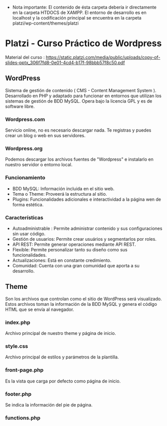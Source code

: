 - Nota importante: El contenido de ésta carpeta debería ir directamente en la carpeta HTDOCS de XAMPP.
El entorno de desarrollo es en localhost y la codificación principal se encuentra en la carpeta platzi/wp-content/themes/platzi

# Platzi - Curso Práctico de Wordpress

Material del curso : https://static.platzi.com/media/public/uploads/copy-of-slides-pptx_306f7fd8-0e01-4cd4-b17f-98bbb57f8c50.pdf 

## WordPress

Sistema de gestión de contenido ( CMS - Content Management System ). 
Desarrollado en PHP y adaptado para funcionar en entornos que utilizan los sistemas de gestión de BDD MySQL. 
Opera bajo la licencia GPL y es de software libre.

### Wordpress.com

Servicio online, no es necesario descargar nada. Te registras y puedes crear un blog o web en sus servidores.

### Wordpress.org

Podemos descargar los archivos fuentes de "Wordpress" e instalarlo en nuestro servidor o entorno local.

### Funcionamiento
- BDD MySQL: Información incluida en el sitio web.
- Tema o Theme: Proveerá la estructura al sitio.
- Plugins: Funcionalidades adicionales e interactividad a la página wen de forma estética.

### Características

- Autoadministrable : Permite administrar contenido y sus configuraciones sin usar código.
- Gestión de usuarios: Permite crear usuários y segmentarlos por roles.
- API REST: Permite generar operaciones mediante API REST.
- Flexible: Permite personalizar tanto su diseño como sus funcionalidades.
- Actualizaciones: Está en constante credimiento.
- Comunidad: Cuenta con una gran comunidad que aporta a su desarrollo.


## Theme

Son los archivos que controlan como el sitio de WordPress será visualizado.
Estos archivos toman la información de la BDD MySQL y genera el código  HTML que se envía al navegador.

### index.php

Archivo principal de nuestro theme y página de inicio.

### style.css

Archivo principal de estilos y parámetros de la plantilla.

### front-page.php

Es la vista que carga por defecto como página de inicio.

### footer.php

Se indica la información del pie de página.

### functions.php

